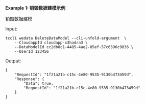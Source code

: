 **Example 1: 销毁数据建模示例**

销毁数据建模

Input: 

```
tccli wedata DeleteDataModel --cli-unfold-argument  \
    --CloudappId cloudapp-x3hadra3 \
    --DataModelId cc2db8c1-4485-4ae2-85ef-57c6396c9836 \
    --UserId 123456
```

Output: 
```
{
    "RequestId": "1f21a21b-c15c-4e80-9535-9130b473459d",
    "Response": {
        "Data": true,
        "RequestId": "1f21a21b-c15c-4e80-9535-9130b473459d"
    }
}
```


